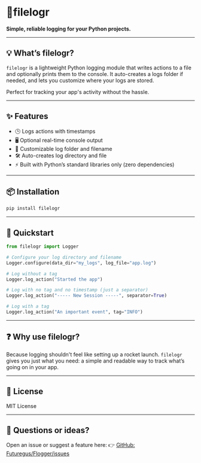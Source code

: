 # 📂filelogr

**Simple, reliable logging for your Python projects.**

---

## 💡 What’s filelogr?

`filelogr` is a lightweight Python logging module that writes actions to a file and optionally prints them to the console. It auto-creates a logs folder if needed, and lets you customize where your logs are stored. 

Perfect for tracking your app's activity without the hassle.

---

## ✨ Features

- 🕒 Logs actions with timestamps
- 🖥️ Optional real-time console output
- 📁 Customizable log folder and filename
- 🛠️ Auto-creates log directory and file
- ⚡ Built with Python’s standard libraries only (zero dependencies)

---

## 📦 Installation

```bash
pip install filelogr
````

---

## 🚀 Quickstart

```python
from filelogr import Logger

# Configure your log directory and filename
Logger.configure(data_dir="my_logs", log_file="app.log")

# Log without a tag
Logger.log_action("Started the app")

# Log with no tag and no timestamp (just a separator)
Logger.log_action("----- New Session -----", separator=True)

# Log with a tag
Logger.log_action("An important event", tag="INFO")
```

---

## ❓ Why use filelogr?

Because logging shouldn't feel like setting up a rocket launch. `filelogr` gives you just what you need: a simple and readable way to track what’s going on in your app.

---

## 📄 License

MIT License

---

## 💬 Questions or ideas?

Open an issue or suggest a feature here:
👉 [GitHub: Futuregus/Flogger/issues](https://github.com/Futuregus/Flogger/issues)
